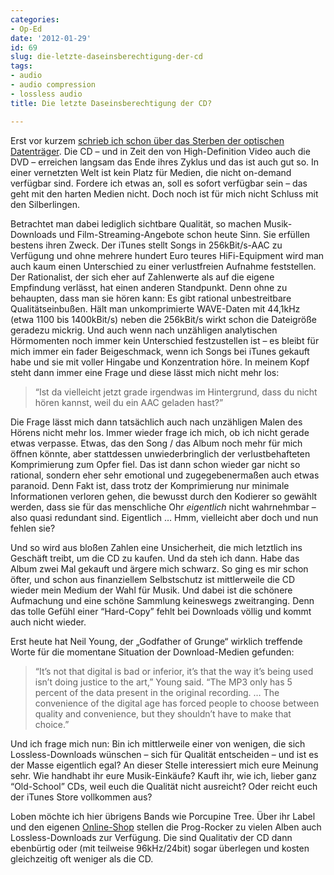 ```yaml
---
categories:
- Op-Ed
date: '2012-01-29'
id: 69
slug: die-letzte-daseinsberechtigung-der-cd
tags:
- audio
- audio compression
- lossless audio
title: Die letzte Daseinsberechtigung der CD?

---
```


Erst vor kurzem [schrieb ich schon über das Sterben der optischen Datenträger](https://janw.io/das-ende-des-optischen-laufwerks/). Die CD – und in Zeit den von High-Definition Video auch die DVD – erreichen langsam das Ende ihres Zyklus und das ist auch gut so. In einer vernetzten Welt ist kein Platz für Medien, die nicht on-demand verfügbar sind. Fordere ich etwas an, soll es sofort verfügbar sein – das geht mit den harten Medien nicht. Doch noch ist für mich nicht Schluss mit den Silberlingen.

Betrachtet man dabei lediglich sichtbare Qualität, so machen Musik-Downloads und Film-Streaming-Angebote schon heute Sinn. Sie erfüllen bestens ihren Zweck. Der iTunes stellt Songs in 256kBit/s-AAC zu Verfügung und ohne mehrere hundert Euro teures HiFi-Equipment wird man auch kaum einen Unterschied zu einer verlustfreien Aufnahme feststellen. Der Rationalist, der sich eher auf Zahlenwerte als auf die eigene Empfindung verlässt, hat einen anderen Standpunkt. Denn ohne zu behaupten, dass man sie hören kann: Es gibt rational unbestreitbare Qualitätseinbußen. Hält man unkomprimierte WAVE-Daten mit 44,1kHz (etwa 1100 bis 1400kBit/s) neben die 256kBit/s wirkt schon die Dateigröße geradezu mickrig. Und auch wenn nach unzähligen analytischen Hörmomenten noch immer kein Unterschied festzustellen ist – es bleibt für mich immer ein fader Beigeschmack, wenn ich Songs bei iTunes gekauft habe und sie mit voller Hingabe und Konzentration höre. In meinem Kopf steht dann immer eine Frage und diese lässt mich nicht mehr los:

<!--more-->

> &#8220;Ist da vielleicht jetzt grade irgendwas im Hintergrund, dass du nicht hören kannst, weil du ein AAC geladen hast?&#8221;

Die Frage lässt mich dann tatsächlich auch nach unzähligen Malen des Hörens nicht mehr los. Immer wieder frage ich mich, ob ich nicht gerade etwas verpasse. Etwas, das den Song / das Album noch mehr für mich öffnen könnte, aber stattdessen unwiederbringlich der verlustbehafteten Komprimierung zum Opfer fiel. Das ist dann schon wieder gar nicht so rational, sondern eher sehr emotional und zugegebenermaßen auch etwas paranoid. Denn Fakt ist, dass trotz der Komprimierung nur minimale Informationen verloren gehen, die bewusst durch den Kodierer so gewählt werden, dass sie für das menschliche Ohr _eigentlich_ nicht wahrnehmbar – also quasi redundant sind. Eigentlich … Hmm, vielleicht aber doch und nun fehlen sie?

Und so wird aus bloßen Zahlen eine Unsicherheit, die mich letztlich ins Geschäft treibt, um die CD zu kaufen. Und da steh ich dann. Habe das Album zwei Mal gekauft und ärgere mich schwarz. So ging es mir schon öfter, und schon aus finanziellem Selbstschutz ist mittlerweile die CD wieder mein Medium der Wahl für Musik. Und dabei ist die schönere Aufmachung und eine schöne Sammlung keineswegs zweitranging. Denn das tolle Gefühl einer &#8220;Hard-Copy&#8221; fehlt bei Downloads völlig und kommt auch nicht wieder.

Erst heute hat Neil Young, der „Godfather of Grunge“ wirklich treffende Worte für die momentane Situation der Download-Medien gefunden:

> “It’s not that digital is bad or inferior, it’s that the way it’s being used isn’t doing justice to the art,” Young said. “The MP3 only has 5 percent of the data present in the original recording. … The convenience of the digital age has forced people to choose between quality and convenience, but they shouldn’t have to make that choice.”

Und ich frage mich nun: Bin ich mittlerweile einer von wenigen, die sich Lossless-Downloads wünschen – sich für Qualität entscheiden – und ist es der Masse eigentlich egal? An dieser Stelle interessiert mich eure Meinung sehr. Wie handhabt ihr eure Musik-Einkäufe? Kauft ihr, wie ich, lieber ganz &#8220;Old-School&#8221; CDs, weil euch die Qualität nicht ausreicht? Oder reicht euch der iTunes Store vollkommen aus?

Loben möchte ich hier übrigens Bands wie Porcupine Tree. Über ihr Label und den eigenen [Online-Shop](http://www.burningshed.com/store/porcupinetree/) stellen die Prog-Rocker zu vielen Alben auch Lossless-Downloads zur Verfügung. Die sind Qualitativ der CD dann ebenbürtig oder (mit teilweise 96kHz/24bit) sogar überlegen und kosten gleichzeitig oft weniger als die CD.